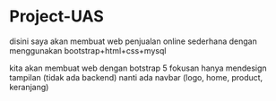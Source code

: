 # Project-UAS
disini saya akan membuat web penjualan online sederhana dengan menggunakan bootstrap+html+css+mysql

kita akan membuat web dengan botstrap 5
fokusan hanya mendesign tampilan (tidak ada backend)
nanti ada navbar (logo, home, product, keranjang)
